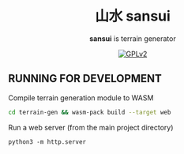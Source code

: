 <div align="center">

# 山水 sansui

**sansui** is terrain generator

[![GPLv2](https://img.shields.io/badge/license-GPLv3-green)](https://www.gnu.org/licenses/gpl-3.0.txt)

</div>

## RUNNING FOR DEVELOPMENT

Compile terrain generation module to WASM

```sh
cd terrain-gen && wasm-pack build --target web
```

Run a web server (from the main project directory)
```
python3 -m http.server
```